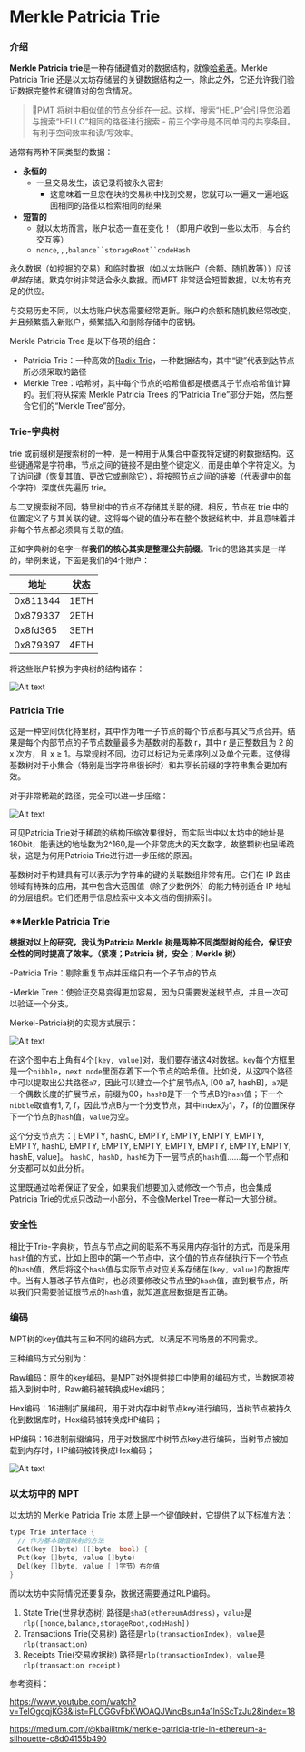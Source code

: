 #  Merkle Patricia Trie

### 介绍

**Merkle Patricia trie**是一种存储键值对的数据结构，就像[哈希表](https://en.wikipedia.org/wiki/Hash_table)。Merkle Patricia Trie 还是以太坊存储层的关键数据结构之一。除此之外，它还允许我们验证数据完整性和键值对的包含情况。

> 📘PMT 将树中相似值的节点分组在一起。这样，搜索“HELP”会引导您沿着与搜索“HELLO”相同的路径进行搜索 - 前三个字母是不同单词的共享条目。有利于空间效率和读/写效率。

通常有两种不同类型的数据：

- **永恒的**
  - 一旦交易发生，该记录将被永久密封
    - 这意味着一旦您在块的交易树中找到交易，您就可以一遍又一遍地返回相同的路径以检索相同的结果
- **短暂的**
  - 就以太坊而言，账户状态一直在变化！（即用户收到一些以太币，与合约交互等）
  - `nonce`, , ,`balance``storageRoot``codeHash`

永久数据（如挖掘的交易）和临时数据（如以太坊账户（余额、随机数等））应该*单独*存储。默克尔树非常适合永久数据。而MPT 非常适合短暂数据，以太坊有充足的供应。

与交易历史不同，以太坊账户状态需要经常更新。账户的余额和随机数经常改变，并且频繁插入新账户，频繁插入和删除存储中的密钥。

Merkle Patricia Tree 是以下各项的组合：

- Patricia Trie：一种高效的[Radix Trie](https://en.wikipedia.org/wiki/Radix_tree)，一种数据结构，其中“键”代表到达节点所必须采取的路径
- Merkle Tree：哈希树，其中每个节点的哈希值都是根据其子节点哈希值计算的。我们将从探索 Merkle Patricia Trees 的“Patricia Trie”部分开始，然后整合它们的“Merkle Tree”部分。

### Trie-字典树

trie 或前缀树是搜索树的一种，是一种用于从集合中查找特定键的树数据结构。这些键通常是字符串，节点之间的链接不是由整个键定义，而是由单个字符定义。为了访问键（恢复其值、更改它或删除它），将按照节点之间的链接（代表键中的每个字符）深度优先遍历 trie。

与二叉搜索树不同，特里树中的节点不存储其关联的键。相反，节点在 trie 中的位置定义了与其关联的键。这将每个键的值分布在整个数据结构中，并且意味着并非每个节点都必须具有关联的值。

正如字典树的名字一样**我们的核心其实是整理公共前缀**。Trie的思路其实是一样的，举例来说，下面是我们的4个账户：

| 地址     | 状态 |
| -------- | ---- |
| 0x811344 | 1ETH |
| 0x879337 | 2ETH |
| 0x8fd365 | 3ETH |
| 0x879397 | 4ETH |

将这些账户转换为字典树的结构储存：

![Alt text](https://github.com/happyhippo111/No.61-/blob/main/project_22/P1.png)

### Patricia Trie

这是一种空间优化特里树，其中作为唯一子节点的每个节点都与其父节点合并。结果是每个内部节点的子节点数量最多为基数树的基数 r，其中 r 是正整数且为 2 的 x 次方，且 x ≥ 1。与常规树不同，边可以标记为元素序列以及单个元素。这使得基数树对于小集合（特别是当字符串很长时）和共享长前缀的字符串集合更加有效。

对于非常稀疏的路径，完全可以进一步压缩：

![Alt text](https://github.com/happyhippo111/No.61-/blob/main/project_22/P2.png)

可见Patricia Trie对于稀疏的结构压缩效果很好，而实际当中以太坊中的地址是160bit，能表达的地址数为2^160,是一个非常庞大的天文数字，故整颗树也呈稀疏状，这是为何用Patricia Trie进行进一步压缩的原因。

基数树对于构建具有可以表示为字符串的键的关联数组非常有用。它们在 IP 路由领域有特殊的应用，其中包含大范围值（除了少数例外）的能力特别适合 IP 地址的分层组织。它们还用于信息检索中文本文档的倒排索引。

###  **Merkle Patricia Trie

**根据对以上的研究，我认为Patricia Merkle 树是两种不同类型树的组合，保证安全性的同时提高了效率。（紧凑；Patricia 树，安全；Merkle 树）**

-Patricia Trie：剔除重复节点并压缩只有一个子节点的节点

-Merkle Tree：使验证交易变得更加容易，因为只需要发送根节点，并且一次可以验证一个分支。

Merkel-Patricia树的实现方式展示：

![Alt text](https://github.com/happyhippo111/No.61-/blob/main/project_22/P3.png)

在这个图中右上角有4个`[key, value]`对，我们要存储这4对数据。`key`每个方框里是一个`nibble`，`next node`里面存着下一个节点的哈希值。比如说，从这四个路径中可以提取出公共路径`a7`，因此可以建立一个扩展节点A, [00 a7, hashB]，`a7`是一个偶数长度的扩展节点，前缀为00，`hashB`是下一个节点B的`hash`值；下一个`nibble`取值有1, 7, f，因此节点B为一个分支节点，其中index为1，7，f的位置保存下一个节点的`hash`值，`value`为空。

这个分支节点为：[ EMPTY, hashC, EMPTY, EMPTY, EMPTY, EMPTY, EMPTY, hashD, EMPTY, EMPTY, EMPTY, EMPTY, EMPTY, EMPTY, EMPTY, hashE, value]。
`hashC, hashD, hashE`为下一层节点的`hash`值……每一个节点和分支都可以如此分析。

这里既通过哈希保证了安全，如果我们想要加入或修改一个节点，也会集成Patricia Trie的优点只改动一小部分，不会像Merkel Tree一样动一大部分树。

### 安全性

相比于Trie-字典树，节点与节点之间的联系不再采用内存指针的方式，而是采用`hash`值的方式，比如上图中的第一个节点中，这个值的节点存储执行下一个节点的`hash`值，然后将这个`hash`值与实际节点对应关系存储在`[key, value]`的数据库中。当有人篡改子节点值时，也必须要修改父节点里的`hash`值，直到根节点，所以我们只需要验证根节点的`hash`值，就知道底层数据是否正确。

### 编码

MPT树的key值共有三种不同的编码方式，以满足不同场景的不同需求。

三种编码方式分别为：

Raw编码：原生的key编码，是MPT对外提供接口中使用的编码方式，当数据项被插入到树中时，Raw编码被转换成Hex编码；

 Hex编码：16进制扩展编码，用于对内存中树节点key进行编码，当树节点被持久化到数据库时，Hex编码被转换成HP编码；

 HP编码：16进制前缀编码，用于对数据库中树节点key进行编码，当树节点被加载到内存时，HP编码被转换成Hex编码；

![Alt text](https://github.com/happyhippo111/No.61-/blob/main/project_22/P4.png)

### 以太坊中的 MPT

以太坊的 Merkle Patricia Trie 本质上是一个键值映射，它提供了以下标准方法：

```c
type Trie interface { 
  // 作为基本键值映射的方法
  Get(key []byte) ([]byte, bool) { 
  Put(key []byte, value []byte) 
  Del(key []byte, value [ ]字节）布尔值
}
```

而以太坊中实际情况还要复杂，数据还需要通过RLP编码。

1. State Trie(世界状态树)
   路径是`sha3(ethereumAddress)`，`value`是`rlp([nonce,balance,storageRoot,codeHash])`
2. Transactions Trie(交易树)
   路径是`rlp(transactionIndex)`，`value`是`rlp(transaction)`
3. Receipts Trie(交易收据树)
   路径是`rlp(transactionIndex)`，`value`是`rlp(transaction receipt)`





参考资料：

https://www.youtube.com/watch?v=TelOgcqjKG8&list=PLOGGvFbKWOAQJWncBsun4a1ln5ScTzJu2&index=18

https://medium.com/@kbaiiitmk/merkle-patricia-trie-in-ethereum-a-silhouette-c8d04155b490

